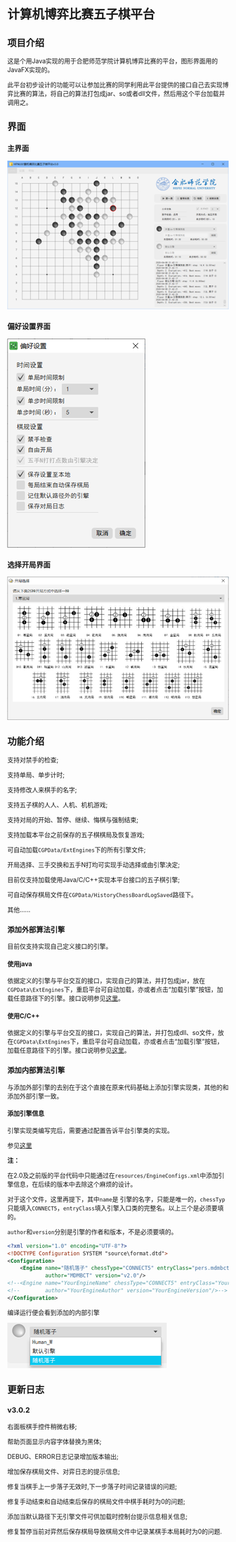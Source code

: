 # 计算机博弈比赛五子棋平台

## 项目介绍

这是个用Java实现的用于合肥师范学院计算机博弈比赛的平台，图形界面用的JavaFX实现的。

此平台初步设计的功能可以让参加比赛的同学利用此平台提供的接口自己去实现博弈比赛的算法，将自己的算法打包成jar、so或者dll文件，然后用这个平台加载并调用之。

## 界面

### 主界面

![](assets/home.png)

### 偏好设置界面

![20200111233257922](assets/20200111233257922.png)

### 选择开局界面

![](assets/1573665805920.png)

## 功能介绍

支持对禁手的检查;

支持单局、单步计时;

支持修改人来棋手的名字;

支持五子棋的人人、人机、机机游戏;

支持对局的开始、暂停、继续、悔棋与强制结束;

支持加载本平台之前保存的五子棋棋局及恢复游戏;

可自动加载`CGPData/ExtEngines`下的所有引擎文件;

开局选择、三手交换和五手N打均可实现手动选择或由引擎决定;

目前仅支持加载使用Java/C/C++实现本平台接口的五子棋引擎;

可自动保存棋局文件在`CGPData/HistoryChessBoardLogSaved`路径下。

其他......

### 添加外部算法引擎

目前仅支持实现自己定义接口的引擎。

#### 使用java

依据定义的引擎与平台交互的接口，实现自己的算法，并打包成jar，放在`CGPData\ExtEngines`下，重启平台可自动加载，亦或者点击“加载引擎”按钮，加载任意路径下的引擎。接口说明参见[这里](https://gitee.com/mdmbct/HFNUCGPCommonClass#%E4%BA%94%E5%AD%90%E6%A3%8B%E6%8E%A5%E5%8F%A3)。

#### 使用C/C++

依据定义的引擎与平台交互的接口，实现自己的算法，并打包成dll、so文件，放在`CGPData\ExtEngines`下，重启平台可自动加载，亦或者点击“加载引擎”按钮，加载任意路径下的引擎。接口说明参见[这里](https://gitee.com/mdmbct/HFNUCGPForConnect5EngineAPIInCpp)。

### 添加内部算法引擎

与添加外部引擎的去别在于这个直接在原来代码基础上添加引擎实现类，其他的和添加外部引擎一致。

#### 添加引擎信息

引擎实现类编写完后，需要通过配置告诉平台引擎类的实现。

参见[这里](https://gitee.com/mdmbct/HFNUCGPCommonClass)

**注：**

在2.0及之前版的平台代码中只能通过在`resources/EngineConfigs.xml`中添加引擎信息，在后续的版本中去除这个麻烦的设计。

对于这个文件，这里再提下，其中`name`是 引擎的名字，只能是唯一的，`chessTyp`只能填入`CONNECT5`，`entryClass`填入引擎入口类的完整名。以上三个是必须要填的。

`author`和`version`分别是引擎的作者和版本，不是必须要填的。

```xml
<?xml version="1.0" encoding="UTF-8"?>
<!DOCTYPE Configuration SYSTEM "source\format.dtd">
<Configuration>
    <Engine name="随机落子" chessType="CONNECT5" entryClass="pers.mdmbct.cgp.players.engineDeclare.random.RandomPlayer"
            author="MDMBCT" version="v2.0"/>
<!--<Engine name="YourEngineName" chessType="CONNECT5" entryClass="YourEngineEntryClass"-->
<!--        author="YourEngineAuthor" version="YourEngineVersion"/>-->
</Configuration>
```

编译运行便会看到添加的内部引擎

![1573915834644](assets/1573915834644.png)

## 更新日志

### v3.0.2

右面板棋手控件稍微右移;

帮助页面显示内容字体替换为黑体;

DEBUG、ERROR日志记录增加版本输出;

增加保存棋局文件、对弈日志的提示信息;

修复当棋手上一步落子无效时,下一步落子时间记录错误的问题;

修复手动结束和自动结束后保存的棋局文件中棋手耗时为0的问题;

添加当默认路径下无引擎文件可供加载时控制台提示信息相关信息;

修复暂停当前对弈然后保存棋局导致棋局文件中记录某棋手本局耗时为0的问题.